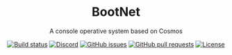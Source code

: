 <h1 align="center">BootNet</h1>
<p align="center">A console operative system based on Cosmos</p>
<p align="center">
<a href="https://ci.appveyor.com/project/PtoBuon/bootnet"><img src="https://ci.appveyor.com/api/projects/status/negjf09e47kh0qhg?svg=true" alt="Build status"></a>
<a href="https://discord.gg/KNGTnbT9Ym?style=for-the-badge"><img src="https://img.shields.io/discord/955877634187853834" alt="Discord"></a>
<a href="https://github.com/pto-buon/BootNet/issues"><img src="https://img.shields.io/github/issues/pto-buon/BootNet" alt="GitHub issues"></a>
<a href="https://github.com/pto-buon/BootNet/pulls"><img src="https://img.shields.io/github/issues-pr/pto-buon/BootNet" alt="GitHub pull requests"></a>
<a href="https://opensource.org/licenses/BSD-3-Clause?style=for-the-badge"><img src="https://img.shields.io/badge/License-BSD_3--Clause-blue.svg" alt="License"></a>
</p>
